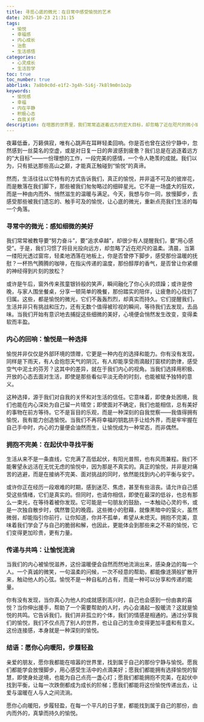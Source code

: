 ```yaml
---
title: 寻觅心底的微光：在日常中感受愉悦的艺术
date: 2025-10-23 21:31:15
tags:
  - 愉悦
  - 幸福感
  - 内心成长
  - 治愈
  - 生活感悟
categories:
  - 心灵成长
  - 生活哲学
toc: true
toc_number: true
abbrlink: 7a8b9c0d-e1f2-3g4h-5i6j-7k8l9m0n1o2p
keywords:
  - 愉悦感
  - 幸福
  - 内在平静
  - 积极心态
  - 自我关怀
description: 在喧嚣的世界里，我们常常追逐着远方的宏大目标，却忽略了近在咫尺的微小愉悦。这篇文章将带你一同探索，如何在平凡的日常中，重新发现并珍视那些触手可及的喜悦，让心底的微光点亮生活的每一个角落，感受一份由内而外的温暖与平静。
---
```


夜幕低垂，万籁俱寂，唯有心跳声在耳畔轻柔回响。你是否也曾在这份宁静中，忽然感到一丝莫名的空虚，或是对日复一日的奔波感到疲惫？我们总是在追逐着远方的“大目标”——一份理想的工作，一段完美的感情，一个令人艳羡的成就。我们以为，只有抵达那些高山之巅，才能真正触碰到“愉悦”的真谛。

然而，生活往往以它特有的方式告诉我们，真正的愉悦，并非遥不可及的彼岸花，而是散落在我们脚下，那些被我们匆匆略过的细碎星光。它不是一场盛大的狂欢，而是一种由内而外、悄然滋生的温暖与满足。今天，我想与你一同，放慢脚步，去感受那些被我们遗忘的、触手可及的愉悦，让心底的微光，重新点亮我们生活的每一个角落。

### 寻常中的微光：感知细微的美好

我们常常被教导要“努力奋斗”，要“追求卓越”，却很少有人提醒我们，要“用心感受”。于是，我们习惯了将目光投向远方，却忽略了近在咫尺的温柔。清晨，当第一缕阳光透过窗帘，轻柔地洒落在地板上，你是否曾停下脚步，感受那份温暖的抚慰？一杯热气腾腾的咖啡，在指尖传递的温度，那份醇厚的香气，是否曾让你紧绷的神经得到片刻的放松？

或许是午后，窗外传来孩童银铃般的笑声，瞬间融化了你心头的烦躁；或许是傍晚，与家人围坐餐桌，分享一顿简单的晚餐，那份踏实的陪伴，让疲惫的心找到了归属。这些，都是愉悦的微光，它们不轰轰烈烈，却真实而持久。它们提醒我们，生活并非只有挑战和压力，还有无数个值得被珍视的瞬间，等待我们去发现，去品味。当我们开始有意识地去捕捉这些细微的美好，心境便会悄然发生改变，变得柔软而丰盈。

### 内心的回响：愉悦是一种选择

愉悦并非仅仅是外部环境的馈赠，它更是一种内在的选择和能力。你有没有发现，同样是下雨天，有人会抱怨天气的阴沉，有人却能享受雨滴敲打窗棂的韵律，感受空气中泥土的芬芳？这其中的差异，就在于我们内心的视角。当我们选择用积极、开放的心态去面对生活，即使是那些看似平淡无奇的时刻，也能被赋予独特的意义。

这种选择，源于我们对自我的关怀和对生活的信任。它意味着，即使身处困境，我们也能在内心深处为自己留一片晴空；即使面对不确定，我们也能相信，总有美好的事物在前方等待。它不是盲目的乐观，而是一种深刻的自我觉察——我值得拥有愉悦，我有能力创造愉悦。当我们不再将幸福的钥匙拱手让给外界，而是牢牢握在自己手中时，内心的力量便会油然而生，让愉悦成为一种常态，而非偶然。

### 拥抱不完美：在起伏中寻找平衡

生活从来不是一条直线，它充满了高低起伏，有阳光普照，也有风雨兼程。我们不能奢望永远活在无忧无虑的愉悦中，因为那是不真实的。真正的愉悦，并非是对痛苦的逃避，而是在接纳不完美、面对挑战的同时，依然能找到内心的平衡与安宁。

或许你正在经历一段艰难的时期，感到迷茫、焦虑，甚至有些沮丧。请允许自己感受这些情绪，它们是真实的。但同时，也请你相信，即使在最深的低谷，也总有那么一束光，在等待着被你发现。它可能是一句朋友的鼓励，一本触动心灵的书，或是一次独自散步时，偶然瞥见的晚霞。这些微小的慰藉，就像黑暗中的萤火，虽然微弱，却能指引你前行，让你知道，你并不孤单，希望从未熄灭。拥抱不完美，意味着我们学会了与自己的脆弱和解，也因此，更能体会到那些来之不易的愉悦，它们变得更加珍贵，更有力量。

### 传递与共鸣：让愉悦流淌

当我们的内心被愉悦滋养，这份温暖便会自然而然地流淌出来，感染身边的每一个人。一个真诚的微笑，一句温柔的问候，一次不经意的帮助，都能像涟漪般扩散开来，触动他人的心弦。愉悦不是一种自私的占有，而是一种可以分享和传递的能量。

你有没有发现，当你真心为他人的成就感到高兴时，自己也会感到一份由衷的喜悦？当你伸出援手，帮助了一个需要帮助的人时，内心会涌起一股暖流？这就是愉悦的共鸣。它告诉我们，我们并非孤立的个体，我们的情感是相通的。通过分享我们的愉悦，我们不仅点亮了别人的世界，也让自己的生命变得更加丰盛和有意义。这份连接感，本身就是一种深刻的愉悦。

### 结语：愿你心向暖阳，步履轻盈

亲爱的朋友，愿你我都能在喧嚣的世界里，找到属于自己的那份宁静与愉悦。愿我们都能学会放慢脚步，用心感受生活中的点滴美好；愿我们都能拥有选择愉悦的智慧，即使身处逆境，也能为自己点亮一盏心灯；愿我们都能拥抱不完美，在起伏中找到平衡，让每一次跌倒都成为成长的阶梯；愿我们都能将这份愉悦传递出去，让爱与温暖在人与人之间流淌。

愿你心向暖阳，步履轻盈，在每一个平凡的日子里，都能找到属于自己的那份，由内而外的，真挚而持久的愉悦。